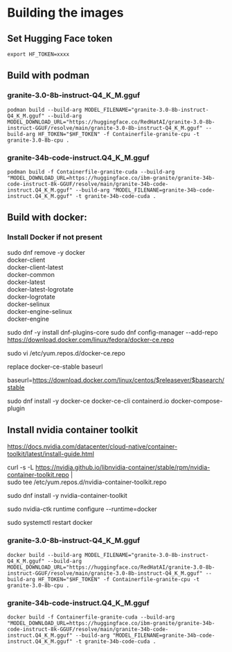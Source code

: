 # Building the images

## Set Hugging Face token

`export HF_TOKEN=xxxx`

## Build with podman

### granite-3.0-8b-instruct-Q4_K_M.gguf

`podman build --build-arg MODEL_FILENAME="granite-3.0-8b-instruct-Q4_K_M.gguf" --build-arg MODEL_DOWNLOAD_URL="https://huggingface.co/RedHatAI/granite-3.0-8b-instruct-GGUF/resolve/main/granite-3.0-8b-instruct-Q4_K_M.gguf" --build-arg HF_TOKEN="$HF_TOKEN" -f Containerfile-granite-cpu -t granite-3.0-8b-cpu .`

### granite-34b-code-instruct.Q4_K_M.gguf

`podman build -f Containerfile-granite-cuda --build-arg "MODEL_DOWNLOAD_URL=https://huggingface.co/ibm-granite/granite-34b-code-instruct-8k-GGUF/resolve/main/granite-34b-code-instruct.Q4_K_M.gguf" --build-arg "MODEL_FILENANE=granite-34b-code-instruct.Q4_K_M.gguf" -t granite-34b-code-cuda .`



## Build with docker:

### Install Docker if not present

sudo dnf remove -y docker \
                  docker-client \
                  docker-client-latest \
                  docker-common \
                  docker-latest \
                  docker-latest-logrotate \
                  docker-logrotate \
                  docker-selinux \
                  docker-engine-selinux \
                  docker-engine


sudo dnf -y install dnf-plugins-core
sudo dnf config-manager --add-repo https://download.docker.com/linux/fedora/docker-ce.repo

sudo vi /etc/yum.repos.d/docker-ce.repo

replace docker-ce-stable baseurl

  baseurl=https://download.docker.com/linux/centos/$releasever/$basearch/stable

sudo dnf install -y docker-ce docker-ce-cli containerd.io docker-compose-plugin


## Install nvidia container toolkit

https://docs.nvidia.com/datacenter/cloud-native/container-toolkit/latest/install-guide.html

curl -s -L https://nvidia.github.io/libnvidia-container/stable/rpm/nvidia-container-toolkit.repo | \
  sudo tee /etc/yum.repos.d/nvidia-container-toolkit.repo

  sudo dnf install -y nvidia-container-toolkit

  sudo nvidia-ctk runtime configure --runtime=docker

  sudo systemctl restart docker


### granite-3.0-8b-instruct-Q4_K_M.gguf

`docker build --build-arg MODEL_FILENAME="granite-3.0-8b-instruct-Q4_K_M.gguf" --build-arg MODEL_DOWNLOAD_URL="https://huggingface.co/RedHatAI/granite-3.0-8b-instruct-GGUF/resolve/main/granite-3.0-8b-instruct-Q4_K_M.gguf" --build-arg HF_TOKEN="$HF_TOKEN" -f Containerfile-granite-cpu -t granite-3.0-8b-cpu .`

### granite-34b-code-instruct.Q4_K_M.gguf

`docker build -f Containerfile-granite-cuda --build-arg "MODEL_DOWNLOAD_URL=https://huggingface.co/ibm-granite/granite-34b-code-instruct-8k-GGUF/resolve/main/granite-34b-code-instruct.Q4_K_M.gguf" --build-arg "MODEL_FILENANE=granite-34b-code-instruct.Q4_K_M.gguf" -t granite-34b-code-cuda .`
